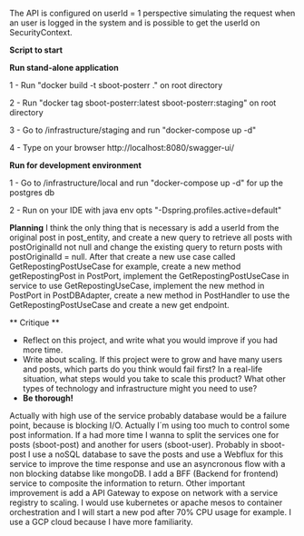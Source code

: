 
The API is configured on userId = 1 perspective simulating the request when an user is logged in the system 
and is possible to get the userId on SecurityContext.


**Script to start**

**Run stand-alone application**

1 - Run "docker build -t sboot-posterr ." on root directory

2 - Run "docker tag sboot-posterr:latest sboot-posterr:staging" on root directory

3 - Go to /infrastructure/staging and run "docker-compose up -d"

4 - Type on your browser http://localhost:8080/swagger-ui/

**Run for development environment**

1 - Go to /infrastructure/local and run "docker-compose up -d" for up the postgres db

2 - Run on your IDE with java env opts "-Dspring.profiles.active=default"


**Planning**
I think the only thing that is necessary is add a userId from the original post in post_entity, and create a new query to retrieve all posts with postOriginalId not null and change the existing query to return posts with postOriginalId = null.
After that create a new use case called GetRepostingPostUseCase for example, create a new method getRepostingPost in PostPort, implement the GetRepostingPostUseCase in service to use GetRepostingUseCase, implement the new method in PostPort in PostDBAdapter,
create a new method in PostHandler to use the GetRepostingPostUseCase and create a new get endpoint.

** Critique **

- Reflect on this project, and write what you would improve if you had more time.
- Write about scaling. If this project were to grow and have many users and posts, which parts do you think would fail first? In a real-life situation, what steps would you take to scale this product? What other types of technology and infrastructure might you need to use?
- **Be thorough!**

Actually with high use of the service probably database would be a failure point, because is blocking I/O. Actually I´m  using too much to control some post information.
If a had more time I wanna to split the services one for posts (sboot-post) and another for users (sboot-user). Probably in sboot-post I use a noSQL database to save the posts and use a Webflux for this service to improve the time response and use an asyncronous flow with a non blocking databse like mongoDB.
I add a BFF (Backend for frontend) service to composite the information to return. Other important improvement is add a API Gateway to expose on network with a service registry to scaling. I would use kubernetes or apache mesos to container orchestration and I will start a new pod after 70% CPU usage for example.
I use a GCP cloud because I have more familiarity. 


